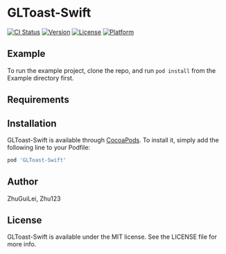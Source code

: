 # GLToast-Swift

[![CI Status](https://img.shields.io/travis/ZhuGuiLei/GLToast-Swift.svg?style=flat)](https://travis-ci.org/ZhuGuiLei/GLToast-Swift)
[![Version](https://img.shields.io/cocoapods/v/GLToast-Swift.svg?style=flat)](https://cocoapods.org/pods/GLToast-Swift)
[![License](https://img.shields.io/cocoapods/l/GLToast-Swift.svg?style=flat)](https://cocoapods.org/pods/GLToast-Swift)
[![Platform](https://img.shields.io/cocoapods/p/GLToast-Swift.svg?style=flat)](https://cocoapods.org/pods/GLToast-Swift)

## Example

To run the example project, clone the repo, and run `pod install` from the Example directory first.

## Requirements

## Installation

GLToast-Swift is available through [CocoaPods](https://cocoapods.org). To install
it, simply add the following line to your Podfile:

```ruby
pod 'GLToast-Swift'
```

## Author

ZhuGuiLei, Zhu123

## License

GLToast-Swift is available under the MIT license. See the LICENSE file for more info.
